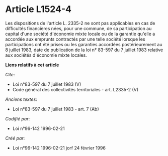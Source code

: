 # Article L1524-4

Les dispositions de l'article L. 2335-2 ne sont pas applicables en cas de difficultés financières nées, pour une commune, de
sa participation au capital d'une société d'économie mixte locale ou de la garantie qu'elle a accordée aux emprunts
contractés par une telle société lorsque les participations ont été prises ou les garanties accordées postérieurement au 8
juillet 1983, date de publication de la loi n° 83-597 du 7 juillet 1983 relative aux sociétés d'économie mixte locales.

**Liens relatifs à cet article**

_Cite_:

  - Loi n°83-597 du 7 juillet 1983 (V)
  - Code général des collectivités territoriales - art. L2335-2 (V)

_Anciens textes_:

  - Loi n°83-597 du 7 juillet 1983 - art. 7 (Ab)

_Codifié par_:

  - Loi n°96-142 1996-02-21

_Créé par_:

  - Loi n°96-142 1996-02-21 jorf 24 février 1996
